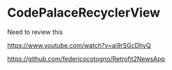 # CodePalaceRecyclerView

Need to review this

https://www.youtube.com/watch?v=ai9rSGcDhyQ

https://github.com/federicocotogno/Retrofit2NewsApp
